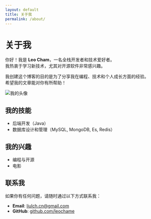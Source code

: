 ```yaml
---
layout: default
title: 关于我
permalink: /about/
---
```


# 关于我

你好！我是 **Leo Cham**，一名全栈开发者和技术爱好者。  
我热衷于学习新技术，尤其对开源软件非常感兴趣。

我创建这个博客的目的是为了分享我在编程、技术和个人成长方面的经验。  
希望我的文章能对你有所帮助！

![我的头像](/assets/images/avatar.jpg)

## 我的技能
- 后端开发（Java）
- 数据库设计和管理（MySQL, MongoDB, Es, Redis）

## 我的兴趣
- 编程与开源
- 电影

## 联系我
如果你有任何问题，请随时通过以下方式联系我：
- **Email**: [liulch.cn@gmail.com](mailto:liulch.cn@gmail.com)
- **GitHub**: [github.com/leochame](https://github.com/leochame)